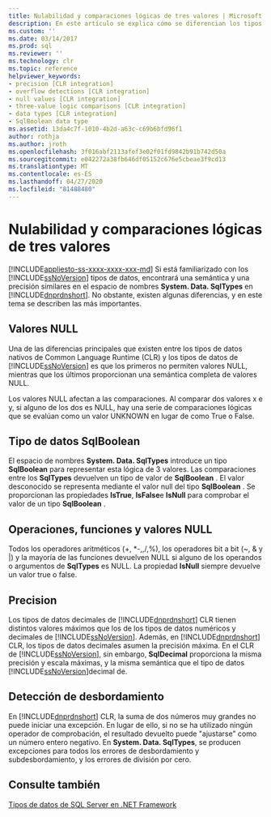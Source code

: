 ```yaml
---
title: Nulabilidad y comparaciones lógicas de tres valores | Microsoft Docs
description: En este artículo se explica cómo se diferencian los tipos de datos SQL Server de los tipos de System. Data. SqlTypes en el .NET Framework, que tienen una semántica y una precisión similares.
ms.custom: ''
ms.date: 03/14/2017
ms.prod: sql
ms.reviewer: ''
ms.technology: clr
ms.topic: reference
helpviewer_keywords:
- precision [CLR integration]
- overflow detections [CLR integration]
- null values [CLR integration]
- three-value logic comparisons [CLR integration]
- data types [CLR integration]
- SqlBoolean data type
ms.assetid: 13da4c7f-1010-4b2d-a63c-c69b6bfd96f1
author: rothja
ms.author: jroth
ms.openlocfilehash: 3f016abf2113afef3e02f01fd9842b91b742d50a
ms.sourcegitcommit: e042272a38fb646df05152c676e5cbeae3f9cd13
ms.translationtype: MT
ms.contentlocale: es-ES
ms.lasthandoff: 04/27/2020
ms.locfileid: "81488480"
---
```

# <a name="nullability-and-three-value-logic-comparisons"></a>Nulabilidad y comparaciones lógicas de tres valores
[!INCLUDE[appliesto-ss-xxxx-xxxx-xxx-md](../../includes/appliesto-ss-xxxx-xxxx-xxx-md.md)]
  Si está familiarizado con los [!INCLUDE[ssNoVersion](../../includes/ssnoversion-md.md)] tipos de datos, encontrará una semántica y una precisión similares en el espacio de nombres **System. Data. SqlTypes** en [!INCLUDE[dnprdnshort](../../includes/dnprdnshort-md.md)]. No obstante, existen algunas diferencias, y en este tema se describen las más importantes.  
  
## <a name="null-values"></a>Valores NULL  
 Una de las diferencias principales que existen entre los tipos de datos nativos de Common Language Runtime (CLR) y los tipos de datos de [!INCLUDE[ssNoVersion](../../includes/ssnoversion-md.md)] es que los primeros no permiten valores NULL, mientras que los últimos proporcionan una semántica completa de valores NULL.  
  
 Los valores NULL afectan a las comparaciones. Al comparar dos valores x e y, si alguno de los dos es NULL, hay una serie de comparaciones lógicas que se evalúan como un valor UNKNOWN en lugar de como True o False.  
  
## <a name="sqlboolean-data-type"></a>Tipo de datos SqlBoolean  
 El espacio de nombres **System. Data. SqlTypes** introduce un tipo **SqlBoolean** para representar esta lógica de 3 valores. Las comparaciones entre los **SqlTypes** devuelven un tipo de valor de **SqlBoolean** . El valor desconocido se representa mediante el valor null del tipo **SqlBoolean** . Se proporcionan las propiedades **IsTrue**, **IsFalse**e **IsNull** para comprobar el valor de un tipo **SqlBoolean** .  
  
## <a name="operations-functions-and-null-values"></a>Operaciones, funciones y valores NULL  
 Todos los operadores aritméticos (+, \*-,,/,%), los operadores bit a bit (~, & y |) y la mayoría de las funciones devuelven NULL si alguno de los operandos o argumentos de **SqlTypes** es NULL. La propiedad **IsNull** siempre devuelve un valor true o false.  
  
## <a name="precision"></a>Precision  
 Los tipos de datos decimales de [!INCLUDE[dnprdnshort](../../includes/dnprdnshort-md.md)] CLR tienen distintos valores máximos que los de los tipos de datos numéricos y decimales de [!INCLUDE[ssNoVersion](../../includes/ssnoversion-md.md)]. Además, en [!INCLUDE[dnprdnshort](../../includes/dnprdnshort-md.md)] CLR, los tipos de datos decimales asumen la precisión máxima. En el CLR de [!INCLUDE[ssNoVersion](../../includes/ssnoversion-md.md)], sin embargo, **SqlDecimal** proporciona la misma precisión y escala máximas, y la misma semántica que el tipo de datos [!INCLUDE[ssNoVersion](../../includes/ssnoversion-md.md)]decimal de.  
  
## <a name="overflow-detection"></a>Detección de desbordamiento  
 En [!INCLUDE[dnprdnshort](../../includes/dnprdnshort-md.md)] CLR, la suma de dos números muy grandes no puede iniciar una excepción. En lugar de ello, si no se ha utilizado ningún operador de comprobación, el resultado devuelto puede "ajustarse" como un número entero negativo. En **System. Data. SqlTypes**, se producen excepciones para todos los errores de desbordamiento y subdesbordamiento, y los errores de división por cero.  
  
## <a name="see-also"></a>Consulte también  
 [Tipos de datos de SQL Server en .NET Framework](../../relational-databases/clr-integration-database-objects-types-net-framework/sql-server-data-types-in-the-net-framework.md)  
  
  
